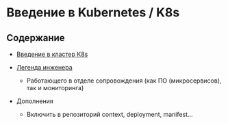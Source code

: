 # Введение в Kubernetes / K8s

## Содержание

- [Введение в кластер K8s](https://github.com/lamjob1993/kubernetes-monitoring/tree/main/kubernetes/beggining)
- [Легенда инженера](https://github.com/lamjob1993/kubernetes-monitoring/tree/main/kubernetes/legend)
  - Работающего в отделе сопровождения (как ПО (микросервисов), так и мониторинга)
 
- Дополнения
  - Включить в репозиторий context, deployment, manifest...
